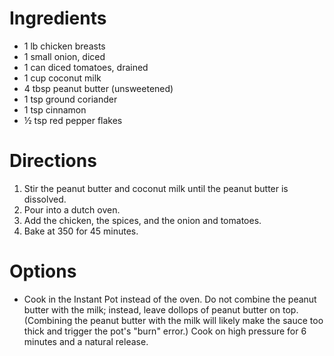 # Ingredients

- 1 lb chicken breasts
- 1 small onion, diced
- 1 can diced tomatoes, drained
- 1 cup coconut milk
- 4 tbsp peanut butter (unsweetened)
- 1 tsp ground coriander
- 1 tsp cinnamon
- ½ tsp red pepper flakes

# Directions

1. Stir the peanut butter and coconut milk until the peanut butter is dissolved.
1. Pour into a dutch oven.
1. Add the chicken, the spices, and the onion and tomatoes.
1. Bake at 350 for 45 minutes.

# Options

- Cook in the Instant Pot instead of the oven. Do not combine the peanut butter with the milk; instead, leave dollops of peanut butter on top. (Combining the peanut butter with the milk will likely make the sauce too thick and trigger the pot's "burn" error.) Cook on high pressure for 6 minutes and a natural release.
